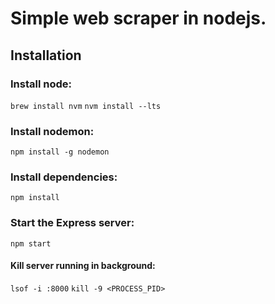# Simple web scraper in nodejs.

## Installation

### Install node:

`brew install nvm`
`nvm install --lts`

### Install nodemon:

`npm install -g nodemon`

### Install dependencies:

`npm install`

### Start the Express server:

`npm start`

#### Kill server running in background:

`lsof -i :8000`
`kill -9 <PROCESS_PID>`
